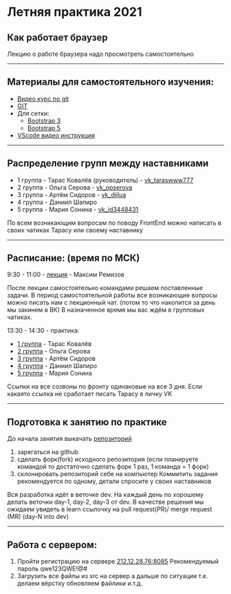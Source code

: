 [rd-summer-practice-2021-fe-lectures]:<https://epa.ms/rd-summer-practice-2021-fe-lectures>
[rd-summer-practice-2021-fe-team1]:<https://epa.ms/rd-summer-practice-2021-fe-team1>
[rd-summer-practice-2021-fe-team2]:<https://epa.ms/rd-summer-practice-2021-fe-team2>
[rd-summer-practice-2021-fe-team3]:<https://epa.ms/rd-summer-practice-2021-fe-team3>
[rd-summer-practice-2021-fe-team4]:<https://epa.ms/rd-summer-practice-2021-fe-team4>
[rd-summer-practice-2021-fe-team5]:<https://epa.ms/rd-summer-practice-2021-fe-team5>
[vido-course-git]:<https://www.youtube.com/playlist?list=PLIU76b8Cjem5B3sufBJ_KFTpKkMEvaTQR>
[demo-course-git]:<https://learngitbranching.js.org/?demo=&locale=ru_RU>
[bootstrap-grid-3]:<https://getbootstrap.com/docs/3.3/css/#grid>
[bootstrap-grid-5]:<https://getbootstrap.com/docs/5.0/layout/grid/>
[vscode-manual]:<https://www.youtube.com/watch?v=paA-leudslo>
[git-fe--student-repo]:<https://epa.ms/rd-summer-practice-2021-fe-code>

# Летняя практика 2021

## Как работает браузер

Лекцию о работе браузера надо просмотреть самостоятельно

---

## Материалы для самостоятельного изучения:
- [Видео курс по git][vido-course-git]
- [GIT][demo-course-git]
- Для сетки: 
    - [Bootstrap 3][bootstrap-grid-3]
    - [Bootstrap 5][bootstrap-grid-5]
- [VScode видео инструкция][vscode-manual]

---

## Распределение групп между наставниками
- 1 группа - Тарас Ковалёв (руководитель) - [vk_taraswww777](https://vk.com/taraswww777)
- 2 группа - Ольга Серова -  [vk_opserova](https://vk.com/opserova)
- 3 группа - Артём Сидоров - [vk_djilua](https://vk.com/djilua)
- 4 группа - Даниил Шапиро
- 5 группа - Мария Сонина - [vk_id3448431](https://vk.com/id3448431)

По всем возникающим вопросам по поводу FrontEnd можно написать в своих чатиках Тарасу или своему наставнику

---

## Расписание: (время по МСК)
9:30 - 11:00  - [лекция][rd-summer-practice-2021-fe-lectures] - Максим Ремизов

После лекции самостоятельно командами решаем поставленные задачи. 
В период самостоятельной работы все возникающие вопросы можно писать нам с лекционный чат. (потом то что накопится за день мы закинем в ВК)
В назначенное время мы вас ждём в групповых чатиках.

13:30 - 14:30 - практика:

- [1 группа][rd-summer-practice-2021-fe-team1] - Тарас Ковалёв
- [2 группа][rd-summer-practice-2021-fe-team2] - Ольга Серова
- [3 группа][rd-summer-practice-2021-fe-team3] - Артём Сидоров
- [4 группа][rd-summer-practice-2021-fe-team4] - Даниил Шапиро
- [5 группа][rd-summer-practice-2021-fe-team5] - Мария Сонина

Ссылки на все созвоны по фронту одинаковые на все 3 дня. 
Если какаято ссылка не сработает писать Тарасу в личку VK

---

## Подготовка к занятию по практике
До начала занятия выкачать [репозиторий][git-fe--student-repo]

1. зарегаться на github
2. сделать форк(fork) исходного репозитория (если планируете командой то достаточно сделать форк 1 раз, 1 команда = 1 форк)
3. склонировать репозиторий себе на компьютер
Коммитить задания рекомендуется по одному, детали спросите у своих наставников

Вся разработка идёт в веточке dev.
На каждый день по хорошему делать веточки day-1, day-2, day-3 от dev.
В качестве решения мы ожидаем увидеть в learn ссылочку на pull request(PR)/ merge request (MR) (day-N into dev)

---

## Работа с сервером:
1. Пройти регистрацию на сервере [212.12.28.76:8085](http://212.12.28.76:8085/)
Рекомендуемый пароль qwe123QWE!@#
2. Загрузить все файлы из src на сервер
а дальше по ситуации т.е. делаем вёрстку обновляем файлики и.т.д.
